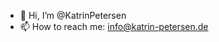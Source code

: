 - 👋  Hi, I’m @KatrinPetersen
- 📫  How to reach me: info@katrin-petersen.de
<!---
KatrinPetersen/KatrinPetersen is a ✨ special ✨ repository because its `README.md` (this file) appears on your GitHub profile.
You can click the Preview link to take a look at your changes.
--->
